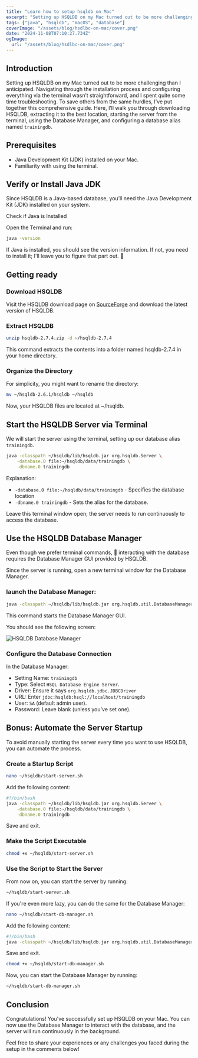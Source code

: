 ```yaml
---
title: "Learn how to setup hsqldb on Mac"
excerpt: "Setting up HSQLDB on my Mac turned out to be more challenging than I anticipated. After spending hours troubleshooting, I decided to document the entire process. I'll be sharing a step-by-step guide to help you install and configure HSQLDB on macOS smoothly and efficiently"
tags: ["java", "hsqldb", "macOS", "database"]
coverImage: "/assets/blog/hsdlbc-on-mac/cover.png"
date: "2024-11-08T07:10:27.734Z"
ogImage:
  url: "/assets/blog/hsdlbc-on-mac/cover.png"
---
```


## Introduction

Setting up HSQLDB on my Mac turned out to be more challenging than I anticipated. Navigating through the installation process and configuring everything via the terminal wasn’t straightforward, and I spent quite some time troubleshooting. To save others from the same hurdles, I’ve put together this comprehensive guide. Here, I’ll walk you through downloading HSQLDB, extracting it to the best location, starting the server from the terminal, using the Database Manager, and configuring a database alias named `trainingdb`.

## Prerequisites

- Java Development Kit (JDK) installed on your Mac.
- Familiarity with using the terminal.

## Verify or Install Java JDK

Since HSQLDB is a Java-based database, you’ll need the Java Development Kit (JDK) installed on your system.

Check if Java is Installed

Open the Terminal and run:

```bash
java -version
```

If Java is installed, you should see the version information. If not, you need to install it; I'll leave you to figure that part out. 🙏

## Getting ready

### Download HSQLDB

Visit the HSQLDB download page on [SourceForge](https://sourceforge.net/projects/hsqldb/files/) and download the latest version of HSQLDB.

### Extract HSQLDB

```bash
unzip hsqldb-2.7.4.zip -d ~/hsqldb-2.7.4
```

This command extracts the contents into a folder named hsqldb-2.7.4 in your home directory.

### Organize the Directory

For simplicity, you might want to rename the directory:

```bash
mv ~/hsqldb-2.6.1/hsqldb ~/hsqldb
```

Now, your HSQLDB files are located at ~/hsqldb.

## Start the HSQLDB Server via Terminal

We will start the server using the terminal, setting up our database alias `trainingdb`.

```bash
java -classpath ~/hsqldb/lib/hsqldb.jar org.hsqldb.Server \
    -database.0 file:~/hsqldb/data/trainingdb \
    -dbname.0 trainingdb
```

Explanation:

- `-database.0 file:~/hsqldb/data/trainingdb` - Specifies the database location
- `-dbname.0 trainingdb` - Sets the alias for the database.

Leave this terminal window open; the server needs to run continuously to access the database.

## Use the HSQLDB Database Manager

Even though we prefer terminal commands, 🌚 interacting with the database requires the Database Manager GUI provided by HSQLDB.

Since the server is running, open a new terminal window for the Database Manager.

### launch the Database Manager:

```bash
java -classpath ~/hsqldb/lib/hsqldb.jar org.hsqldb.util.DatabaseManagerSwing
```

This command starts the Database Manager GUI.

You should see the following screen:

![HSQLDB Database Manager](/assets/blog/hsdlbc-on-mac/cover.png)

### Configure the Database Connection

In the Database Manager:

- Setting Name: `trainingdb`
- Type: Select `HSQL Database Engine Server`.
- Driver: Ensure it says `org.hsqldb.jdbc.JDBCDriver`
- URL: Enter `jdbc:hsqldb:hsql://localhost/trainingdb`
- User: `SA` (default admin user).
- Password: Leave blank (unless you’ve set one).

## Bonus: Automate the Server Startup

To avoid manually starting the server every time you want to use HSQLDB, you can automate the process.

### Create a Startup Script

```bash
nano ~/hsqldb/start-server.sh
```

Add the following content:

```bash
#!/bin/bash
java -classpath ~/hsqldb/lib/hsqldb.jar org.hsqldb.Server \
    -database.0 file:~/hsqldb/data/trainingdb \
    -dbname.0 trainingdb
```

Save and exit.

### Make the Script Executable

```bash
chmod +x ~/hsqldb/start-server.sh
```

### Use the Script to Start the Server

From now on, you can start the server by running:

```bash
~/hsqldb/start-server.sh
```

If you're even more lazy, you can do the same for the Database Manager:

```bash
nano ~/hsqldb/start-db-manager.sh
```

Add the following content:

```bash
#!/bin/bash
java -classpath ~/hsqldb/lib/hsqldb.jar org.hsqldb.util.DatabaseManagerSwing
```

Save and exit.

```bash
chmod +x ~/hsqldb/start-db-manager.sh
```

Now, you can start the Database Manager by running:

```bash
~/hsqldb/start-db-manager.sh
```

## Conclusion

Congratulations! You've successfully set up HSQLDB on your Mac. You can now use the Database Manager to interact with the database, and the server will run continuously in the background.

Feel free to share your experiences or any challenges you faced during the setup in the comments below!
